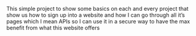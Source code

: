 This simple project to show some basics on each and every project that show us how to sign up into a website and how I can go through all it’s pages which I mean APIs so I can use it in a secure way to have the max benefit from what this website offers
